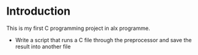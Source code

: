 # Introduction

 This is my first C programming project in alx programme.

* Write a script that runs a C file through the preprocessor and save the result into another file